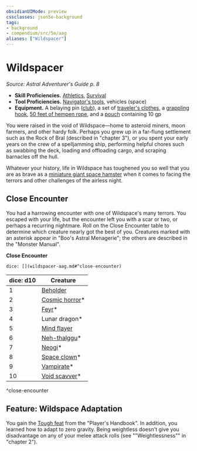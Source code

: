 ```yaml
---
obsidianUIMode: preview
cssclasses: json5e-background
tags:
- background
- compendium/src/5e/aag
aliases: ["Wildspacer"]
---
```

# Wildspacer
*Source: Astral Adventurer's Guide p. 8*  

- **Skill Proficiencies.** [Athletics](/Systems/5e/rules/skills.md#Athletics), [Survival](/Systems/5e/rules/skills.md#Survival)  
- **Tool Proficiencies.** [Navigator's tools](/Systems/5e/items/navigators-tools.md), vehicles (space)  
- **Equipment.** A belaying pin ([club](/Systems/5e/items/club.md)), a set of [traveler's clothes](/Systems/5e/items/travelers-clothes.md), a [grappling hook](/Systems/5e/items/grappling-hook.md), [50 feet of hempen rope](/Systems/5e/items/hempen-rope-50-feet.md), and a [pouch](/Systems/5e/items/pouch.md) containing 10 gp  

You were raised in the void of Wildspace—home to asteroid miners, moon farmers, and other hardy folk. Perhaps you grew up in a far-flung settlement such as the Rock of Bral (described in "chapter 3"), or you spent your early years on the crew of a spelljamming ship, performing helpful chores such as swabbing the deck, loading and offloading cargo, and scraping barnacles off the hull.

Whatever your history, life in Wildspace has toughened you so well that you are as brave as a [miniature giant space hamster](/Systems/5e/bestiary/monstrosity/space-hamster-bam.md) when it comes to facing the terrors and other challenges of the airless night.

## Close Encounter

You had a harrowing encounter with one of Wildspace's many terrors. You escaped with your life, but the encounter left you with a scar or two, or perhaps a recurring nightmare. Roll on the Close Encounter table to determine which creature nearly got the best of you. Creatures marked with an asterisk appear in "Boo's Astral Menagerie"; the others are described in the "Monster Manual".

**Close Encounter**

`dice: [](wildspacer-aag.md#^close-encounter)`

| dice: d10 | Creature |
|-----------|----------|
| 1 | [Beholder](/Systems/5e/bestiary/aberration/beholder.md) |
| 2 | [Cosmic horror](/Systems/5e/bestiary/aberration/cosmic-horror-bam.md)* |
| 3 | [Feyr](/Systems/5e/bestiary/aberration/feyr-bam.md)* |
| 4 | Lunar dragon* |
| 5 | [Mind flayer](/Systems/5e/bestiary/aberration/mind-flayer.md) |
| 6 | [Neh-thalggu](/Systems/5e/bestiary/aberration/neh-thalggu-bam.md)* |
| 7 | [Neogi](/Systems/5e/bestiary/aberration/neogi-mpmm.md)* |
| 8 | [Space clown](/Systems/5e/bestiary/fiend/space-clown-bam.md)* |
| 9 | [Vampirate](/Systems/5e/bestiary/undead/vampirate-bam.md)* |
| 10 | [Void scavver](/Systems/5e/bestiary/monstrosity/void-scavver-bam.md)* |
^close-encounter

## Feature: Wildspace Adaptation

You gain the [Tough feat](/Systems/5e/feats/tough.md) from the "Player's Handbook". In addition, you learned how to adapt to zero gravity. Being weightless doesn't give you disadvantage on any of your melee attack rolls (see ""Weightlessness"" in "chapter 2").